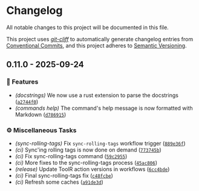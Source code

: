 # Changelog

All notable changes to this project will be documented in this file.

This project uses [*git-cliff*](https://git-cliff.org/) to automatically generate changelog entries
from [Conventional Commits](https://www.conventionalcommits.org/en/v1.0.0/), and this project adheres
to [Semantic Versioning](https://semver.org/spec/v2.0.0.html).

## 0.11.0 - 2025-09-24

### <!-- 0 -->🚀 Features

- *(docstrings)* We now use a rust extension to parse the docstrings ([`a2744f0`](https://github.com/s0undt3ch/ToolR/commit/a2744f0ff3c4b5c086f780d9f0433fc29c3af832))
- *(commands help)* The command's help message is now formatted with Markdown ([`d786915`](https://github.com/s0undt3ch/ToolR/commit/d786915ab9c92726aff05f79c0a079115dd199f9))

### <!-- 7 -->⚙️ Miscellaneous Tasks

- *(sync-rolling-tags)* Fix `sync-rolling-tags` workflow trigger ([`889e36f`](https://github.com/s0undt3ch/ToolR/commit/889e36fea9025c584ad3d7ea4173ba09aff2beb8))
- *(ci)* Sync'ing rolling tags is now done on demand ([`773745b`](https://github.com/s0undt3ch/ToolR/commit/773745b4156aecee998f8a2e6e494b1a144704e8))
- *(ci)* Fix sync-rolling-tags command ([`59c2955`](https://github.com/s0undt3ch/ToolR/commit/59c29551a6be607748ab97d12dc9958bfa2fdbe4))
- *(ci)* More fixes to the sync-rolling-tags process ([`45ac806`](https://github.com/s0undt3ch/ToolR/commit/45ac80617a69bec0ba2c32b91deec634a98d6eb1))
- *(release)* Update ToolR action versions in workflows ([`6cc4bde`](https://github.com/s0undt3ch/ToolR/commit/6cc4bdecb59d83d95d52f6a908fb5712a888acd0))
- *(ci)* Final sync-rolling-tags fix ([`c48fcbe`](https://github.com/s0undt3ch/ToolR/commit/c48fcbe64867018814992c2712f38c3648b23e53))
- *(ci)* Refresh some caches ([`a91de3d`](https://github.com/s0undt3ch/ToolR/commit/a91de3d2b2ad13887dd6e19a47570b4a2bb80bcf))
